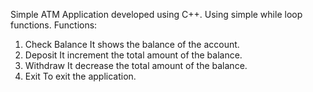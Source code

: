 Simple ATM Application developed using C++.
Using simple while loop functions.
Functions:
1. Check Balance
  It shows the balance of the account.
2. Deposit
  It increment the total amount of the balance.
3. Withdraw
  It decrease the total amount of the balance.
4. Exit
  To exit the application.
